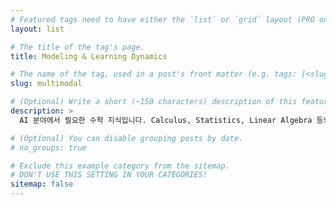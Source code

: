 ```yaml
---
# Featured tags need to have either the `list` or `grid` layout (PRO only).
layout: list

# The title of the tag's page.
title: Modeling & Learning Dynamics

# The name of the tag, used in a post's front matter (e.g. tags: [<slug>]).
slug: multimodal

# (Optional) Write a short (~150 characters) description of this featured tag.
description: >
  AI 분야에서 필요한 수학 지식입니다. Calculus, Statistics, Linear Algebra 등의 분야를 다룹니다.

# (Optional) You can disable grouping posts by date.
# no_groups: true

# Exclude this example category from the sitemap.
# DON'T USE THIS SETTING IN YOUR CATEGORIES!
sitemap: false
---
```

